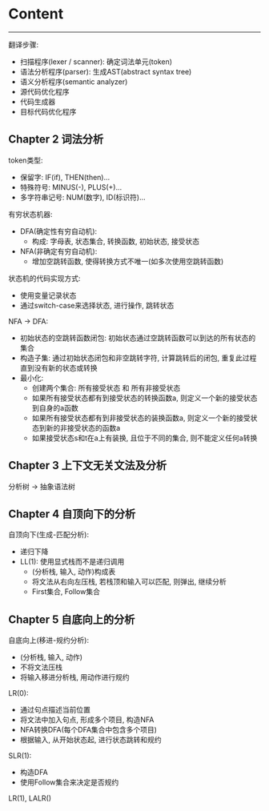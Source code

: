 # Content

---
翻译步骤:
- 扫描程序(lexer / scanner): 确定词法单元(token)
- 语法分析程序(parser): 生成AST(abstract syntax tree)
- 语义分析程序(semantic analyzer)
- 源代码优化程序
- 代码生成器
- 目标代码优化程序

## Chapter 2 词法分析
token类型:
- 保留字: IF(if), THEN(then)...
- 特殊符号: MINUS(-), PLUS(+)...
- 多字符串记号: NUM(数字), ID(标识符)...

有穷状态机器:
- DFA(确定性有穷自动机):
    - 构成: 字母表, 状态集合, 转换函数, 初始状态, 接受状态
- NFA(非确定有穷自动机):
    - 增加空跳转函数, 使得转换方式不唯一(如多次使用空跳转函数)
 
状态机的代码实现方式:
- 使用变量记录状态
- 通过switch-case来选择状态, 进行操作, 跳转状态

NFA -> DFA:
- 初始状态的空跳转函数闭包: 初始状态通过空跳转函数可以到达的所有状态的集合
- 构造子集: 通过初始状态闭包和非空跳转字符, 计算跳转后的闭包, 重复此过程直到没有新的状态或转换
- 最小化: 
    - 创建两个集合: 所有接受状态 和 所有非接受状态
    - 如果所有接受状态都有到接受状态的转换函数a, 则定义一个新的接受状态到自身的a函数
    - 如果所有接受状态都有到非接受状态的装换函数a, 则定义一个新的接受状态到新的非接受状态的函数a
    - 如果接受状态s和t在a上有装换, 且位于不同的集合, 则不能定义任何a转换

## Chapter 3 上下文无关文法及分析
分析树 -> 抽象语法树

## Chapter 4 自顶向下的分析
自顶向下(生成-匹配分析):
- 递归下降
- LL(1): 使用显式栈而不是递归调用
  - (分析栈, 输入, 动作)构成表
  - 将文法从右向左压栈, 若栈顶和输入可以匹配, 则弹出, 继续分析
  - First集合, Follow集合

## Chapter 5 自底向上的分析
自底向上(移进-规约分析):
- (分析栈, 输入, 动作)
- 不将文法压栈
- 将输入移进分析栈, 用动作进行规约

LR(0):
- 通过句点描述当前位置
- 将文法中加入句点, 形成多个项目, 构造NFA
- NFA转换DFA(每个DFA集合中包含多个项目)
- 根据输入, 从开始状态起, 进行状态跳转和规约

SLR(1):
- 构造DFA
- 使用Follow集合来决定是否规约

LR(1), LALR()